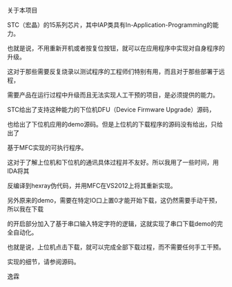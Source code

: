 关于本项目


STC（宏晶）的15系列芯片，其中IAP类具有In-Application-Programming的能力。

也就是说，不用重新开机或者按复位按钮，就可以在应用程序中实现对自身程序的升级。

这对于那些需要反复烧录以测试程序的工程师们特别有用，而且对于那些部署于远程，

需要产品在运行过程中升级而且无法实现人工干预的项目，是必须提供的能力。

STC给出了支持这种能力的下位机DFU（Device Firmware Upgrade）源码，

也给出了下位机应用的demo源码。但是上位机的下载程序的源码没有给出，只给出了

基于MFC实现的可执行程序。


这对于了解上位机和下位机的通讯具体过程并不友好。所以我用了一些时间，用IDA将其

反编译到hexray伪代码，并用MFC在VS2012上将其重新实现。

另外原来的demo，需要在特定IO口上置0才能开始下载，这仍然需要手动干预，所以我在下载

的开启部分加入了基于串口输入特定字符的逻辑，这就实现了串口下载demo的完全自动化。

也就是说，上位机点击下载，就可以完成全部下载过程，而不需要任何手工干预。

实现的细节，请参阅源码。


逸霖

